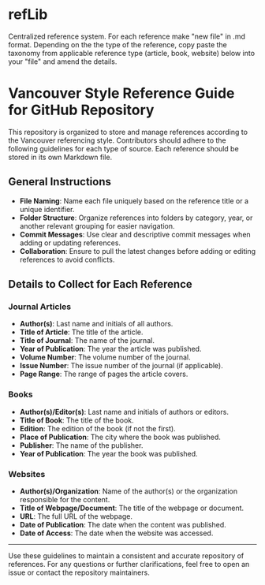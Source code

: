 # refLib
Centralized reference system. For each reference make "new file" in .md format. Depending on the the type of the reference, copy paste the taxonomy from applicable reference type (article, book, website) below into your "file" and amend the details.

# Vancouver Style Reference Guide for GitHub Repository

This repository is organized to store and manage references according to the Vancouver referencing style. Contributors should adhere to the following guidelines for each type of source. Each reference should be stored in its own Markdown file.

## General Instructions

- **File Naming**: Name each file uniquely based on the reference title or a unique identifier.
- **Folder Structure**: Organize references into folders by category, year, or another relevant grouping for easier navigation.
- **Commit Messages**: Use clear and descriptive commit messages when adding or updating references.
- **Collaboration**: Ensure to pull the latest changes before adding or editing references to avoid conflicts.

## Details to Collect for Each Reference

### Journal Articles

- **Author(s)**: Last name and initials of all authors.
- **Title of Article**: The title of the article.
- **Title of Journal**: The name of the journal.
- **Year of Publication**: The year the article was published.
- **Volume Number**: The volume number of the journal.
- **Issue Number**: The issue number of the journal (if applicable).
- **Page Range**: The range of pages the article covers.


### Books

- **Author(s)/Editor(s)**: Last name and initials of authors or editors.
- **Title of Book**: The title of the book.
- **Edition**: The edition of the book (if not the first).
- **Place of Publication**: The city where the book was published.
- **Publisher**: The name of the publisher.
- **Year of Publication**: The year the book was published.


### Websites

- **Author(s)/Organization**: Name of the author(s) or the organization responsible for the content.
- **Title of Webpage/Document**: The title of the webpage or document.
- **URL**: The full URL of the webpage.
- **Date of Publication**: The date when the content was published.
- **Date of Access**: The date when the website was accessed.


---

Use these guidelines to maintain a consistent and accurate repository of references. For any questions or further clarifications, feel free to open an issue or contact the repository maintainers.
